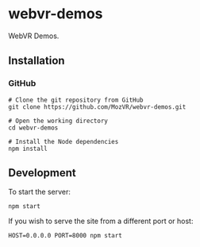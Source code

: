 # webvr-demos

WebVR Demos.


## Installation

### GitHub

    # Clone the git repository from GitHub
    git clone https://github.com/MozVR/webvr-demos.git

    # Open the working directory
    cd webvr-demos

    # Install the Node dependencies
    npm install


## Development

To start the server:

    npm start

If you wish to serve the site from a different port or host:

    HOST=0.0.0.0 PORT=8000 npm start
